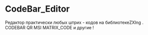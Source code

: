 # CodeBar_Editor
Редактор практически любых штрих - кодов на библиотекеZXIng . CODEBAR QR MSI MATRIX_CODE и другие !
